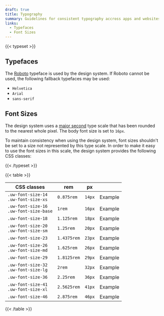 ```yaml
---
draft: true
title: Typography
summary: Guidelines for consistent typography accross apps and websites.
links:
  - Typefaces
  - Font Sizes
---
```


{{< typeset >}}

## Typefaces

The [Roboto](https://fonts.google.com/specimen/Roboto) typeface is used by the
design system. If Roboto cannot be used, the following fallback typefaces may be
used:

- `Helvetica`
- `Arial`
- `sans-serif`

## Font Sizes

The design system uses a
[major second](https://type-scale.com/?size=16&scale=1.125&font=Roboto) type
scale that has been rounded to the nearest whole pixel. The body font size is
set to `16px`.

To maintain consistency when using the design system, font sizes shouldn't be
set to a size not represented by this type scale. In order to make it easy to
use the font sizes in this scale, the design system provides the following CSS
classes:

{{< /typeset >}}

{{< table >}}

| CSS classes                                | rem         | px     |                                              |
| ------------------------------------------ | ----------- | ------ | -------------------------------------------- |
| `.uw-font-size-14`<br>`.uw-font-size-xs`   | `0.875rem`  | `14px` | <span class="uw-font-size-14">Example</span> |
| `.uw-font-size-16`<br>`.uw-font-size-base` | `1rem`      | `16px` | <span class="uw-font-size-16">Example</span> |
| `.uw-font-size-18`                         | `1.125rem`  | `18px` | <span class="uw-font-size-18">Example</span> |
| `.uw-font-size-20`<br>`.uw-font-size-sm`   | `1.25rem`   | `20px` | <span class="uw-font-size-20">Example</span> |
| `.uw-font-size-23`                         | `1.4375rem` | `23px` | <span class="uw-font-size-23">Example</span> |
| `.uw-font-size-26`<br>`.uw-font-size-md`   | `1.625rem`  | `26px` | <span class="uw-font-size-26">Example</span> |
| `.uw-font-size-29`                         | `1.8125rem` | `29px` | <span class="uw-font-size-29">Example</span> |
| `.uw-font-size-32`<br>`.uw-font-size-lg`   | `2rem`      | `32px` | <span class="uw-font-size-32">Example</span> |
| `.uw-font-size-36`                         | `2.25rem`   | `36px` | <span class="uw-font-size-36">Example</span> |
| `.uw-font-size-41`<br>`.uw-font-size-xl`   | `2.5625rem` | `41px` | <span class="uw-font-size-41">Example</span> |
| `.uw-font-size-46`                         | `2.875rem`  | `46px` | <span class="uw-font-size-46">Example</span> |

{{< /table >}}
